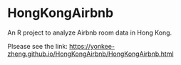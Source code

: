 # HongKongAirbnb
An R project to analyze Airbnb room data in Hong Kong.

Plsease see the link: https://yonkee-zheng.github.io/HongKongAirbnb/HongKongAirbnb.html
